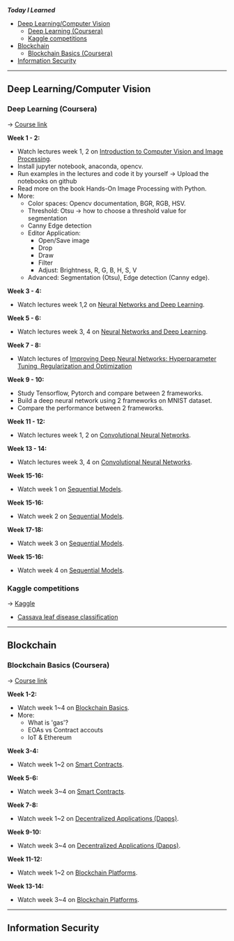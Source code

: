 **_Today I Learned_**

- [Deep Learning/Computer Vision](#deep-learningcomputer-vision)
  - [Deep Learning (Coursera)](#deep-learning-coursera)
  - [Kaggle competitions](#kaggle-competitions)
- [Blockchain](#blockchain)
  - [Blockchain Basics (Coursera)](#blockchain-basics-coursera)
- [Information Security](#information-security)

---

## Deep Learning/Computer Vision

### Deep Learning (Coursera)

&rarr; [Course link](https://www.coursera.org/specializations/deep-learning)

**Week 1 - 2:**

+ Watch lectures week 1, 2 on [Introduction to Computer Vision and Image Processing](https://www.coursera.org/learn/introduction-computer-vision-watson-opencv?specialization=ai-engineer).
+ Install jupyter notebook, anaconda, opencv.
+ Run examples in the lectures and code it by yourself &rarr; Upload the notebooks on github
+ Read more on the book Hands-On Image Processing with Python.
+ More:
  + Color spaces: Opencv documentation, BGR, RGB, HSV.
  + Threshold: Otsu -> how to choose a threshold value for segmentation
  + Canny Edge detection
  + Editor Application:
    + Open/Save image
    + Drop
    + Draw
    + Filter
    + Adjust: Brightness, R, G, B, H, S, V
  + Advanced: Segmentation (Otsu), Edge detection (Canny edge).

**Week 3 - 4:**

+ Watch lectures week 1,2 on [Neural Networks and Deep Learning](https://www.coursera.org/learn/neural-networks-deep-learning).

**Week 5 - 6:**

+ Watch lectures week 3, 4 on [Neural Networks and Deep Learning](https://www.coursera.org/learn/neural-networks-deep-learning).

**Week 7 - 8:**

+ Watch lectures of [Improving Deep Neural Networks: Hyperparameter Tuning, Regularization and Optimization](https://www.coursera.org/learn/deep-neural-network?specialization=deep-learning#syllabus)

**Week 9 - 10:**

+ Study Tensorflow, Pytorch and compare between 2 frameworks.
+ Build a deep neural network using 2 frameworks on MNIST dataset.
+ Compare the performance between 2 frameworks.

**Week 11 - 12:**

+ Watch lectures week 1, 2 on [Convolutional Neural Networks](https://www.coursera.org/learn/convolutional-neural-networks).

**Week 13 - 14:**

+ Watch lectures week 3, 4 on [Convolutional Neural Networks](https://www.coursera.org/learn/convolutional-neural-networks).

**Week 15-16:**

+ Watch week 1 on [Sequential Models](https://www.coursera.org/learn/nlp-sequence-models?specialization=deep-learning).

**Week 15-16:**

+ Watch week 2 on [Sequential Models](https://www.coursera.org/learn/nlp-sequence-models?specialization=deep-learning).

**Week 17-18:**

+ Watch week 3 on [Sequential Models](https://www.coursera.org/learn/nlp-sequence-models?specialization=deep-learning).

**Week 15-16:**

+ Watch week 4 on [Sequential Models](https://www.coursera.org/learn/nlp-sequence-models?specialization=deep-learning).

### Kaggle competitions

&rarr; [Kaggle](https://www.kaggle.com/)

+ [Cassava leaf disease classification](https://www.kaggle.com/competitions/cassava-leaf-disease-classification)

---

## Blockchain

### Blockchain Basics (Coursera)

&rarr; [Course link](https://www.coursera.org/specializations/blockchain)

**Week 1-2:**

+ Watch week 1~4 on [Blockchain Basics](https://www.coursera.org/learn/blockchain-basics?specialization=blockchain).
+ More:
  + What is 'gas'?
  + EOAs vs Contract accouts
  + IoT & Ethereum

**Week 3-4:**

+ Watch week 1~2 on [Smart Contracts](https://www.coursera.org/learn/smarter-contracts?specialization=blockchain).

**Week 5-6:**

+ Watch week 3~4 on [Smart Contracts](https://www.coursera.org/learn/smarter-contracts?specialization=blockchain).

**Week 7-8:**

+ Watch week 1~2 on [Decentralized Applications (Dapps)](https://www.coursera.org/learn/decentralized-apps-on-blockchain?specialization=blockchain).

**Week 9-10:**

+ Watch week 3~4 on [Decentralized Applications (Dapps)](https://www.coursera.org/learn/decentralized-apps-on-blockchain?specialization=blockchain).

**Week 11-12:**

+ Watch week 1~2 on [Blockchain Platforms](https://www.coursera.org/learn/blockchain-platforms?specialization=blockchain).

**Week 13-14:**

+ Watch week 3~4 on [Blockchain Platforms](https://www.coursera.org/learn/blockchain-platforms?specialization=blockchain).

---

## Information Security